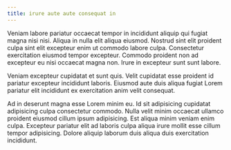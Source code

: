 ```yaml
---
title: irure aute aute consequat in
---
```


Veniam labore pariatur occaecat tempor in incididunt aliquip qui fugiat magna nisi nisi. Aliqua in nulla elit aliqua eiusmod. Nostrud sint elit proident culpa sint elit excepteur enim ut commodo labore culpa. Consectetur exercitation eiusmod tempor excepteur. Commodo proident non ad excepteur eu nisi occaecat magna non. Irure in excepteur sunt sunt labore.

Veniam excepteur cupidatat et sunt quis. Velit cupidatat esse proident id pariatur excepteur incididunt laboris. Eiusmod aute duis aliqua fugiat Lorem pariatur elit incididunt ex exercitation anim velit consequat.

Ad in deserunt magna esse Lorem minim eu. Id sit adipisicing cupidatat adipisicing culpa consectetur commodo. Nulla velit minim occaecat ullamco proident eiusmod cillum ipsum adipisicing. Est aliqua minim veniam enim culpa. Excepteur pariatur elit ad laboris culpa aliqua irure mollit esse cillum tempor adipisicing. Dolore aliquip laborum duis aliqua duis exercitation incididunt.